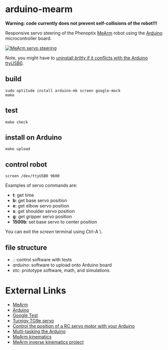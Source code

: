 # arduino-mearm

**Warning: code currently does not prevent self-collisions of the robot!!!**

Responsive servo steering of the Phenoptix [MeArm][1] robot using the [Arduino][2] microcontroller board.

[![MeArm servo steering](http://img.youtube.com/vi/pa5znudwhvE/0.jpg)](http://www.youtube.com/watch?v=pa5znudwhvE)

Note, you might have to [uninstall *brltty* if it conflicts with the Arduino ttyUSB0][3].

## build

```
sudo aptitude install arduino-mk screen google-mock
make
```

## test

```
make check
```

## install on Arduino

```
make upload
```

## control robot

```
screen /dev/ttyUSB0 9600
```

Examples of servo commands are:

* **t**: get time
* **b**: get base servo position
* **e**: get elbow servo position
* **s**: get shoulder servo position
* **g**: get gripper servo position
* **1500b**: set base servo to center position

You can exit the *screen* terminal using Ctrl-A \\.

## file structure

* *.*: control software with tests
* *arduino*: software to upload onto Arduino board
* *etc*: prototype software, math, and simulations

# External Links

* [MeArm][1]
* [Arduino][2]
* [Google Test][4]
* [Turnigy TG9e servo][5]
* [Control the position of a RC servo motor with your Arduino][6]
* [Multi-tasking the Arduino][7]
* [MeArm kinematics][8]
* [MeArm inverse kinematics project][9]

[1]: http://mearm.com/
[2]: https://www.arduino.cc/
[3]: http://www.ladyada.net/learn/arduino/lesson0-lin.html
[4]: https://code.google.com/p/googlemock/wiki/ForDummies
[5]: http://www.servodatabase.com/servo/turnigy/tg9e
[6]: https://www.arduino.cc/en/Tutorial/Knob
[7]: https://learn.adafruit.com/multi-tasking-the-arduino-part-1?view=all
[8]: http://bitofahack.com/post/1433701488
[9]: https://github.com/yorkhackspace/meArm
